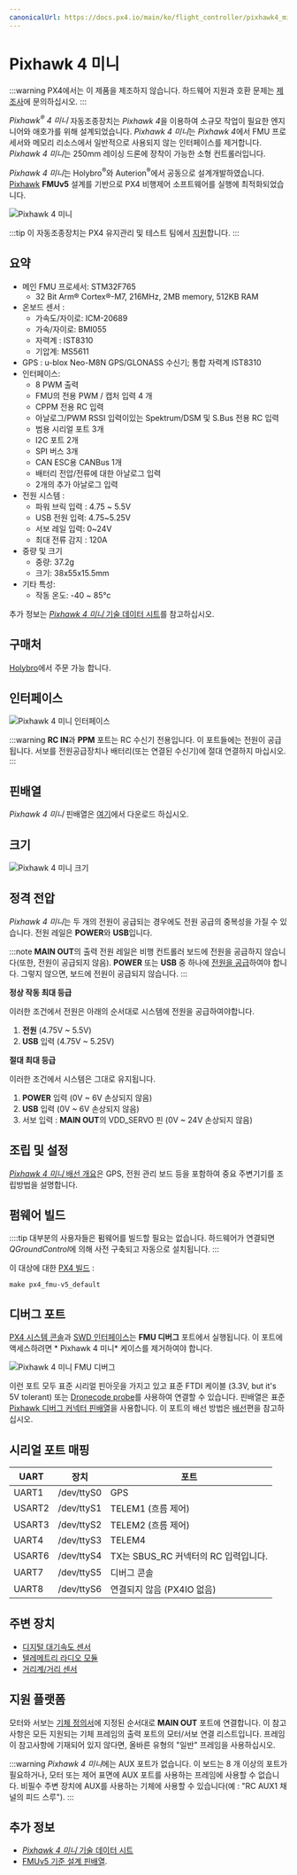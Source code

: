 ```yaml
---
canonicalUrl: https://docs.px4.io/main/ko/flight_controller/pixhawk4_mini
---
```


# Pixhawk 4 미니

:::warning PX4에서는 이 제품을 제조하지 않습니다. 하드웨어 지원과 호환 문제는 [제조사](https://shop.holybro.com/)에 문의하십시오.
:::

*Pixhawk<sup>&reg;</sup> 4 미니* 자동조종장치는 *Pixhawk 4*을 이용하여 소규모 작업이 필요한 엔지니어와 애호가를 위해 설계되었습니다. *Pixhawk 4 미니*는 *Pixhawk 4*에서 FMU 프로세서와 메모리 리소스에서 일반적으로 사용되지 않는 인터페이스를 제거합니다. *Pixhawk 4 미니*는 250mm 레이싱 드론에 장착이 가능한 소형 컨트롤러입니다.

*Pixhawk 4 미니*는 Holybro<sup>&reg;</sup>와 Auterion<sup>&reg;</sup>에서 공동으로 설계개발하였습니다. [Pixhawk](https://pixhawk.org/) **FMUv5** 설계를 기반으로 PX4 비행제어 소프트웨어를 실행에 최적화되었습니다.

![Pixhawk 4 미니](../../assets/flight_controller/pixhawk4mini/pixhawk4mini_iso_1.png)

:::tip
이 자동조종장치는 PX4 유지관리 및 테스트 팀에서 [지원](../flight_controller/autopilot_pixhawk_standard.md)합니다.
:::

## 요약

* 메인 FMU 프로세서: STM32F765 
  * 32 Bit Arm® Cortex®-M7, 216MHz, 2MB memory, 512KB RAM
* 온보드 센서 : 
  * 가속도/자이로: ICM-20689
  * 가속/자이로: BMI055
  * 자력계 : IST8310
  * 기압계: MS5611
* GPS : u-blox Neo-M8N GPS/GLONASS 수신기; 통합 자력계 IST8310
* 인터페이스: 
  * 8 PWM 출력
  * FMU의 전용 PWM / 캡처 입력 4 개
  * CPPM 전용 RC 입력
  * 아날로그/PWM RSSI 입력이있는 Spektrum/DSM 및 S.Bus 전용 RC 입력
  * 범용 시리얼 포트 3개
  * I2C 포트 2개
  * SPI 버스 3개
  * CAN ESC용 CANBus 1개
  * 배터리 전압/전류에 대한 아날로그 입력
  * 2개의 추가 아날로그 입력
* 전원 시스템 : 
  * 파워 브릭 입력 : 4.75 ~ 5.5V
  * USB 전원 입력: 4.75~5.25V
  * 서보 레일 입력: 0~24V
  * 최대 전류 감지 : 120A
* 중량 및 크기 
  * 중량: 37.2g
  * 크기: 38x55x15.5mm
* 기타 특성: 
  * 작동 온도: -40 ~ 85°c

추가 정보는 [*Pixhawk 4 미니* 기술 데이터 시트](https://github.com/PX4/px4_user_guide/raw/master/assets/flight_controller/pixhawk4mini/pixhawk4mini_technical_data_sheet.pdf)를 참고하십시오.

## 구매처

[Holybro](https://shop.holybro.com/pixhawk4-mini_p1120.html)에서 주문 가능 합니다.

## 인터페이스

![Pixhawk 4 미니 인터페이스](../../assets/flight_controller/pixhawk4mini/pixhawk4mini_interfaces.png)

:::warning
**RC IN**과 **PPM** 포트는 RC 수신기 전용입니다. 이 포트들에는 전원이 공급됩니다. 서보를 전원공급장치나 배터리(또는 연결된 수신기)에 절대 연결하지 마십시오.
:::

## 핀배열

*Pixhawk 4 미니* 핀배열은 [여기](https://github.com/PX4/px4_user_guide/raw/master/assets/flight_controller/pixhawk4mini/pixhawk4mini_pinouts.pdf)에서 다운로드 하십시오.

## 크기

![Pixhawk 4 미니 크기](../../assets/flight_controller/pixhawk4mini/pixhawk4mini_dimensions.png)

## 정격 전압

*Pixhawk 4 미니*는 두 개의 전원이 공급되는 경우에도 전원 공급의 중복성을 가질 수 있습니다. 전원 레일은 **POWER**와 **USB**입니다.

:::note
**MAIN OUT**의 출력 전원 레일은 비행 컨트롤러 보드에 전원을 공급하지 않습니다(또한, 전원이 공급되지 않음). **POWER** 또는 **USB** 중 하나에 [전원을 공급](../assembly/quick_start_pixhawk4_mini.md#power)하여야 합니다. 그렇지 않으면, 보드에 전원이 공급되지 않습니다.
:::

**정상 작동 최대 등급**

이러한 조건에서 전원은 아래의 순서대로 시스템에 전원을 공급하여야합니다.

1. **전원** (4.75V ~ 5.5V)
2. **USB** 입력 (4.75V ~ 5.25V)

**절대 최대 등급**

이러한 조건에서 시스템은 그대로 유지됩니다.

1. **POWER** 입력 (0V ~ 6V 손상되지 않음)
2. **USB** 입력 (0V ~ 6V 손상되지 않음)
3. 서보 입력 : **MAIN OUT**의 VDD_SERVO 핀 (0V ~ 24V 손상되지 않음)

## 조립 및 설정

[*Pixhawk 4 미니* 배선 개요](../assembly/quick_start_pixhawk4_mini.md)은 GPS, 전원 관리 보드 등을 포함하여 중요 주변기기를 조립방법을 설명합니다.

## 펌웨어 빌드

::::tip 대부분의 사용자들은 펌웨어를 빌드할 필요는 없습니다. 하드웨어가 연결되면 *QGroundControl*에 의해 사전 구축되고 자동으로 설치됩니다.
:::

이 대상에 대한 [PX4 빌드](../dev_setup/building_px4.md) :

    make px4_fmu-v5_default
    

## 디버그 포트

[PX4 시스템 콘솔](../debug/system_console.md)과 [SWD 인터페이스](../debug/swd_debug.md)는 **FMU 디버그** 포트에서 실행됩니다. 이 포트에 액세스하려면 * Pixhawk 4 미니* 케이스를 제거하여야 합니다.

![Pixhawk 4 미니 FMU 디버그](../../assets/flight_controller/pixhawk4mini/pixhawk4mini_fmu_debug.png)

이런 포트 모두 표준 시리얼 핀아웃을 가지고 있고 표준 FTDI 케이블 (3.3V, but it's 5V tolerant) 또는 [Dronecode probe](https://kb.zubax.com/display/MAINKB/Dronecode+Probe+documentation)를 사용하여 연결할 수 있습니다. 핀배열은 표준 [Pixhawk 디버그 커넥터 핀배열](https://pixhawk.org/pixhawk-connector-standard/#dronecode_debug)을 사용합니다. 이 포트의 배선 방법은 [배선](../debug/system_console.md)편을 참고하십시오.

## 시리얼 포트 매핑

| UART   | 장치         | 포트                         |
| ------ | ---------- | -------------------------- |
| UART1  | /dev/ttyS0 | GPS                        |
| USART2 | /dev/ttyS1 | TELEM1 (흐름 제어)             |
| USART3 | /dev/ttyS2 | TELEM2 (흐름 제어)             |
| UART4  | /dev/ttyS3 | TELEM4                     |
| USART6 | /dev/ttyS4 | TX는 SBUS_RC 커넥터의 RC 입력입니다. |
| UART7  | /dev/ttyS5 | 디버그 콘솔                     |
| UART8  | /dev/ttyS6 | 연결되지 않음 (PX4IO 없음)         |


<!-- Note: Got ports using https://github.com/PX4/px4_user_guide/pull/672#issuecomment-598198434 -->

## 주변 장치

* [디지털 대기속도 센서](https://store-drotek.com/848-sdp3x-airspeed-sensor-kit-sdp33.html)
* [텔레메트리 라디오 모듈](../telemetry/README.md)
* [거리계/거리 센서](../sensor/rangefinders.md)

## 지원 플랫폼

모터와 서보는 [기체 정의서](../airframes/airframe_reference.md)에 지정된 순서대로 **MAIN OUT** 포트에 연결합니다. 이 참고사항은 모든 지원되는 기체 프레임의 출력 포트의 모터/서보 연결 리스트입니다. 프레임이 참고사항에 기재되어 있지 않다면, 올바른 유형의 "일반" 프레임을 사용하십시오.

:::warning
*Pixhawk 4 미니*에는 AUX 포트가 없습니다. 이 보드는 8 개 이상의 포트가 필요하거나, 모터 또는 제어 표면에 AUX 포트를 사용하는 프레임에 사용할 수 없습니다. 비필수 주변 장치에 AUX를 사용하는 기체에 사용할 수 있습니다(예 : "RC AUX1 채널의 피드 스루").
:::

## 추가 정보

- [*Pixhawk 4 미니* 기술 데이터 시트](https://github.com/PX4/px4_user_guide/raw/master/assets/flight_controller/pixhawk4mini/pixhawk4mini_technical_data_sheet.pdf)
- [FMUv5 기준 설계 핀배열](https://docs.google.com/spreadsheets/d/1-n0__BYDedQrc_2NHqBenG1DNepAgnHpSGglke-QQwY/edit#gid=912976165).